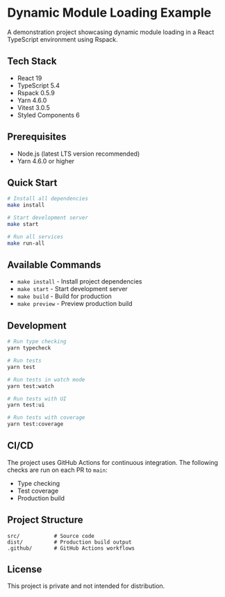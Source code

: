 # Dynamic Module Loading Example

A demonstration project showcasing dynamic module loading in a React TypeScript environment using Rspack.

## Tech Stack

- React 19
- TypeScript 5.4
- Rspack 0.5.9
- Yarn 4.6.0
- Vitest 3.0.5
- Styled Components 6

## Prerequisites

- Node.js (latest LTS version recommended)
- Yarn 4.6.0 or higher

## Quick Start

```bash
# Install all dependencies
make install

# Start development server
make start

# Run all services
make run-all
```

## Available Commands

- `make install` - Install project dependencies
- `make start` - Start development server
- `make build` - Build for production
- `make preview` - Preview production build

## Development

```bash
# Run type checking
yarn typecheck

# Run tests
yarn test

# Run tests in watch mode
yarn test:watch

# Run tests with UI
yarn test:ui

# Run tests with coverage
yarn test:coverage
```

## CI/CD

The project uses GitHub Actions for continuous integration. The following checks are run on each PR to `main`:
- Type checking
- Test coverage
- Production build

## Project Structure

```
src/           # Source code
dist/          # Production build output
.github/       # GitHub Actions workflows
```

## License

This project is private and not intended for distribution.

